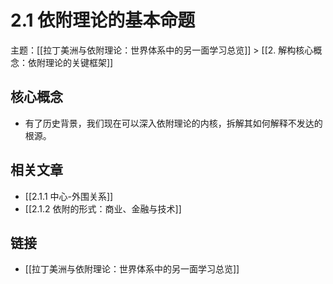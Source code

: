 # 2.1 依附理论的基本命题

主题：[[拉丁美洲与依附理论：世界体系中的另一面学习总览]] > [[2. 解构核心概念：依附理论的关键框架]]

## 核心概念

- 有了历史背景，我们现在可以深入依附理论的内核，拆解其如何解释不发达的根源。

## 相关文章

- [[2.1.1 中心-外围关系]]
- [[2.1.2 依附的形式：商业、金融与技术]]

## 链接

- [[拉丁美洲与依附理论：世界体系中的另一面学习总览]]
